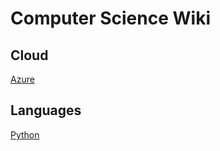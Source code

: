 # Computer Science Wiki

## Cloud

[Azure](.azure/index.md)

## Languages

[Python](./python/index.md)
